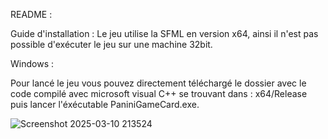 README : 

Guide d'installation : 
Le jeu utilise la SFML en version x64, ainsi il n'est pas possible d'exécuter le jeu sur une machine 32bit.

Windows :

Pour lancé le jeu vous pouvez directement téléchargé le dossier avec le code compilé avec microsoft visual C++ se trouvant dans :
x64/Release
puis lancer l'éxécutable PaniniGameCard.exe.


![Screenshot 2025-03-10 213524](https://github.com/user-attachments/assets/f12eb748-ae6f-42d8-bcdc-d9d3214632b9)
